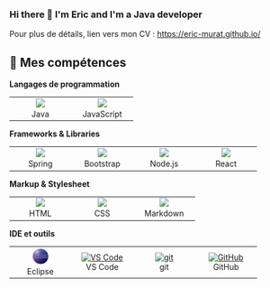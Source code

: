 ### Hi there 👋 I'm Eric and I'm a Java developer

Pour plus de détails, lien vers mon CV : https://eric-murat.github.io/

## 🚀 Mes compétences
**Langages de programmation**
<table>
  <tr>
    <td align="center" width="96">
      <a href="https://www.java.com">
        <img width="30px" src="https://cdn.jsdelivr.net/gh/devicons/devicon/icons/java/java-original.svg" />
      </a>
      <br>Java
    </td>
    <td align="center" width="96">
      <a href="https://developer.mozilla.org/fr/docs/Web/JavaScript">
        <img width="30px" src="https://cdn.jsdelivr.net/gh/devicons/devicon/icons/javascript/javascript-original.svg" />
      </a>
      <br>JavaScript
    </td>   
  </tr>
</table>

**Frameworks & Libraries**
<table>
  <tr>
    <td align="center" width="96">
      <a href="https://spring.io/">
        <img width="30px" src="https://cdn.jsdelivr.net/gh/devicons/devicon/icons/spring/spring-original.svg" />
      </a>
      <br>Spring
    </td>
    <td align="center" width="96">
      <a href="https://getbootstrap.com/">
        <img width="30px" src="https://cdn.jsdelivr.net/gh/devicons/devicon/icons/bootstrap/bootstrap-original.svg" />
      </a>
      <br>Bootstrap
    </td>
    <td align="center" width="96">
      <a href="https://nodejs.org/en/">
        <img width="30px" src="https://cdn.jsdelivr.net/gh/devicons/devicon/icons/nodejs/nodejs-original.svg" />
      </a>
      <br>Node.js
    </td>
    <td align="center" width="96">
      <a href="https://fr.reactjs.org/">
        <img width="30px" src="https://cdn.jsdelivr.net/gh/devicons/devicon/icons/react/react-original.svg" />
      </a>
      <br>React
    </td>
  </tr>
</table>

**Markup & Stylesheet**
<table>
  <tr>
    <td align="center" width="96">
      <a href="https://html.spec.whatwg.org/multipage/">
        <img width="30px" src="https://cdn.jsdelivr.net/gh/devicons/devicon/icons/html5/html5-original.svg" />
      </a>
      <br>HTML
    </td>
    <td align="center" width="96">
      <a href="https://www.w3.org/Style/CSS/">
        <img width="30px" src="https://cdn.jsdelivr.net/gh/devicons/devicon/icons/css3/css3-original.svg" />
      </a>
      <br>CSS
    </td>
    <td align="center" width="96">
      <a href="https://daringfireball.net/projects/markdown/">
        <img width="30px" src="https://cdn.jsdelivr.net/gh/devicons/devicon/icons/markdown/markdown-original.svg" />
      </a>
      <br>Markdown
    </td>
  </tr>
</table>

**IDE et outils**
<table>
  <tr>
    <td align="center" width="96">
      <a href="https://www.eclipse.org/ide/">
        <img width="30px" src="svg/Eclipse-SVG.svg" alt="VS Code" />
      </a>
      <br>Eclipse
    </td>   
    <td align="center" width="96">
      <a href="https://code.visualstudio.com/">
        <img width="30px" src="https://cdn.jsdelivr.net/gh/devicons/devicon/icons/vscode/vscode-original.svg" alt="VS Code" />
      </a>
      <br>VS Code
    </td>   
    <td align="center" width="96">
      <a href="https://git-scm.com/">
        <img width="30px" src="https://cdn.jsdelivr.net/gh/devicons/devicon/icons/git/git-original.svg" alt="git" />
      </a>
      <br>git
    </td>   
    <td align="center" width="96">
      <a href="https://github.com/">
        <img width="30px" src="https://cdn.jsdelivr.net/gh/devicons/devicon/icons/github/github-original.svg" alt="GitHub" />
      </a>
      <br>GitHub
    </td>   
  </tr>
</table>

